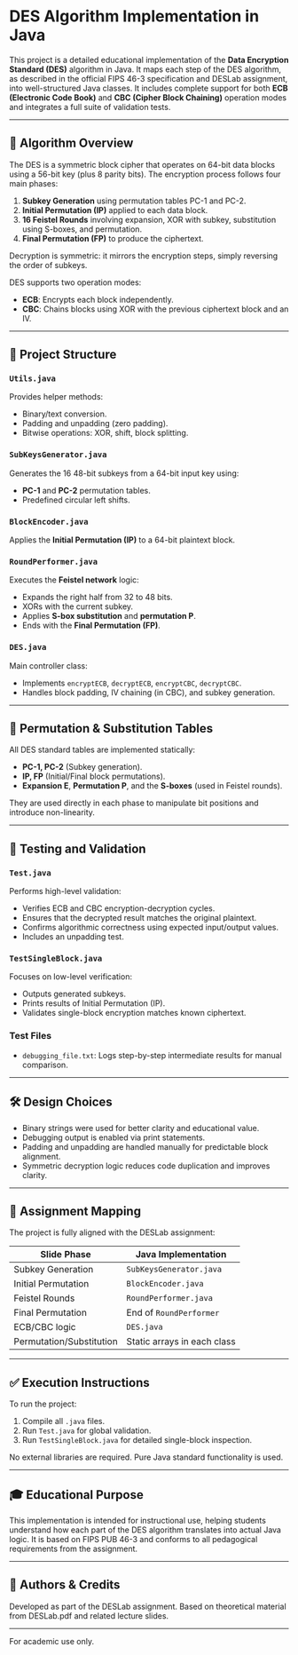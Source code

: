 # DES Algorithm Implementation in Java

This project is a detailed educational implementation of the **Data Encryption Standard (DES)** algorithm in Java. It maps each step of the DES algorithm, as described in the official FIPS 46-3 specification and DESLab assignment, into well-structured Java classes. It includes complete support for both **ECB (Electronic Code Book)** and **CBC (Cipher Block Chaining)** operation modes and integrates a full suite of validation tests.

---

## 📌 Algorithm Overview

The DES is a symmetric block cipher that operates on 64-bit data blocks using a 56-bit key (plus 8 parity bits). The encryption process follows four main phases:

1. **Subkey Generation** using permutation tables PC-1 and PC-2.
2. **Initial Permutation (IP)** applied to each data block.
3. **16 Feistel Rounds** involving expansion, XOR with subkey, substitution using S-boxes, and permutation.
4. **Final Permutation (FP)** to produce the ciphertext.

Decryption is symmetric: it mirrors the encryption steps, simply reversing the order of subkeys.

DES supports two operation modes:
- **ECB**: Encrypts each block independently.
- **CBC**: Chains blocks using XOR with the previous ciphertext block and an IV.

---

## 🧱 Project Structure

### `Utils.java`
Provides helper methods:
- Binary/text conversion.
- Padding and unpadding (zero padding).
- Bitwise operations: XOR, shift, block splitting.

### `SubKeysGenerator.java`
Generates the 16 48-bit subkeys from a 64-bit input key using:
- **PC-1** and **PC-2** permutation tables.
- Predefined circular left shifts.

### `BlockEncoder.java`
Applies the **Initial Permutation (IP)** to a 64-bit plaintext block.

### `RoundPerformer.java`
Executes the **Feistel network** logic:
- Expands the right half from 32 to 48 bits.
- XORs with the current subkey.
- Applies **S-box substitution** and **permutation P**.
- Ends with the **Final Permutation (FP)**.

### `DES.java`
Main controller class:
- Implements `encryptECB`, `decryptECB`, `encryptCBC`, `decryptCBC`.
- Handles block padding, IV chaining (in CBC), and subkey generation.

---

## 🔬 Permutation & Substitution Tables

All DES standard tables are implemented statically:
- **PC-1, PC-2** (Subkey generation).
- **IP, FP** (Initial/Final block permutations).
- **Expansion E**, **Permutation P**, and the **S-boxes** (used in Feistel rounds).

They are used directly in each phase to manipulate bit positions and introduce non-linearity.

---

## 🧪 Testing and Validation

### `Test.java`
Performs high-level validation:
- Verifies ECB and CBC encryption-decryption cycles.
- Ensures that the decrypted result matches the original plaintext.
- Confirms algorithmic correctness using expected input/output values.
- Includes an unpadding test.

### `TestSingleBlock.java`
Focuses on low-level verification:
- Outputs generated subkeys.
- Prints results of Initial Permutation (IP).
- Validates single-block encryption matches known ciphertext.

### Test Files
- `debugging_file.txt`: Logs step-by-step intermediate results for manual comparison.

---

## 🛠️ Design Choices

- Binary strings were used for better clarity and educational value.
- Debugging output is enabled via print statements.
- Padding and unpadding are handled manually for predictable block alignment.
- Symmetric decryption logic reduces code duplication and improves clarity.

---

## 📌 Assignment Mapping

The project is fully aligned with the DESLab assignment:

| Slide Phase                  | Java Implementation         |
|-----------------------------|-----------------------------|
| Subkey Generation           | `SubKeysGenerator.java`     |
| Initial Permutation         | `BlockEncoder.java`         |
| Feistel Rounds              | `RoundPerformer.java`       |
| Final Permutation           | End of `RoundPerformer`     |
| ECB/CBC logic               | `DES.java`                  |
| Permutation/Substitution    | Static arrays in each class |

---

## ✅ Execution Instructions

To run the project:
1. Compile all `.java` files.
2. Run `Test.java` for global validation.
3. Run `TestSingleBlock.java` for detailed single-block inspection.

No external libraries are required. Pure Java standard functionality is used.

---

## 🎓 Educational Purpose

This implementation is intended for instructional use, helping students understand how each part of the DES algorithm translates into actual Java logic. It is based on FIPS PUB 46-3 and conforms to all pedagogical requirements from the assignment.

---

## 📁 Authors & Credits

Developed as part of the DESLab assignment. Based on theoretical material from DESLab.pdf and related lecture slides.

---

For academic use only.
